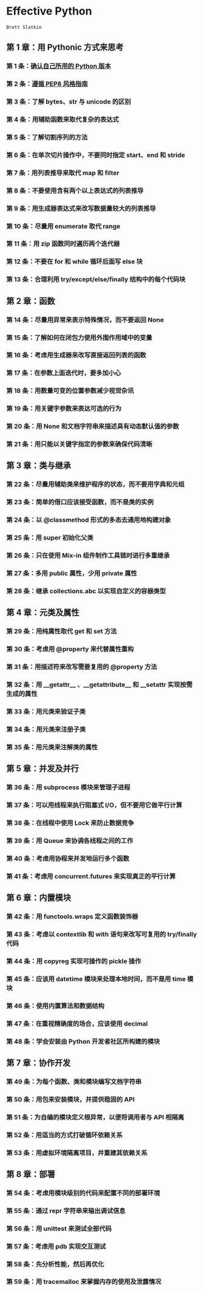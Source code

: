 # Effective Python

`Brett Slatkin`

## 第 1 章：用 Pythonic 方式来思考

### 第 1 条：[确认自己所用的 Python 版本]()

### 第 2 条：[遵循 PEP8 风格指南]()

### 第 3 条：了解 bytes、str 与 unicode 的区别

### 第 4 条：用辅助函数来取代复杂的表达式

### 第 5 条：了解切割序列的方法

### 第 6 条：在单次切片操作中，不要同时指定 start、end 和 stride

### 第 7 条：用列表推导来取代 map 和 filter

### 第 8 条：不要使用含有两个以上表达式的列表推导

### 第 9 条：用生成器表达式来改写数据量较大的列表推导

### 第 10 条：尽量用 enumerate 取代 range

### 第 11 条：用 zip 函数同时遍历两个迭代器

### 第 12 条：不要在 for 和 while 循环后面写 else 块

### 第 13 条：合理利用 try/except/else/finally 结构中的每个代码块

## 第 2 章：函数

### 第 14 条：尽量用异常来表示特殊情况，而不要返回 None

### 第 15 条：了解如何在闭包力使用外围作用域中的变量

### 第 16 条：考虑用生成器来改写直接返回列表的函数

### 第 17 条：在参数上面迭代时，要多加小心

### 第 18 条：用数量可变的位置参数减少视觉杂讯

### 第 19 条：用关键字参数来表达可选的行为

### 第 20 条：用 None 和文档字符串来描述具有动态默认值的参数

### 第 21 条：用只能以关键字指定的参数来确保代码清晰

## 第 3 章：类与继承

### 第 22 条：尽量用辅助类来维护程序的状态，而不要用字典和元组

### 第 23 条：简单的借口应该接受函数，而不是类的实例

### 第 24 条：以 @classmethod 形式的多态去通用地构建对象

### 第 25 条：用 super 初始化父类

### 第 26 条：只在使用 Mix-in 组件制作工具链时进行多重继承

### 第 27 条：多用 public 属性，少用 private 属性

### 第 28 条：继承 collections.abc 以实现自定义的容器类型

## 第 4 章：元类及属性

### 第 29 条：用纯属性取代 get 和 set 方法

### 第 30 条：考虑用 @property 来代替属性重构

### 第 31 条：用描述符来改写需要复用的 @property 方法

### 第 32 条：用 \_\_getattr__ 、\_\_getattribute__  和 \_\_setattr 实现按需生成的属性

### 第 33 条：用元类来验证子类

### 第 34 条：用元类来注册子类

### 第 35 条：用元类来注解类的属性

## 第 5 章：并发及并行

### 第 36 条：用 subprocess 模块来管理子进程

### 第 37 条：可以用线程来执行阻塞式 I/O，但不要用它做平行计算

### 第 38 条：在线程中使用 Lock 来防止数据竞争

### 第 39 条：用 Queue 来协调各线程之间的工作

### 第 40 条：考虑用协程来并发地运行多个函数

### 第 41 条：考虑用 concurrent.futures 来实现真正的平行计算

## 第 6 章：内置模块

### 第 42 条：用 functools.wraps 定义函数装饰器

### 第 43 条：考虑以 contextlib 和 with 语句来改写可复用的 try/finally 代码

### 第 44 条：用 copyreg 实现可操作的 pickle 操作

### 第 45 条：应该用 datetime 模块来处理本地时间，而不是用 time 模块

### 第 46 条：使用内置算法和数据结构

### 第 47 条：在重视精确度的场合，应该使用 decimal

### 第 48 条：学会安装由 Python 开发者社区所构建的模块

## 第 7 章：协作开发

### 第 49 条：为每个函数、类和模块编写文档字符串

### 第 50 条：用包来安装模块，并提供稳固的 API

### 第 51 条：为自编的模块定义根异常，以便将调用者与 API 相隔离

### 第 52 条：用适当的方式打破循环依赖关系

### 第 53 条：用虚拟环境隔离项目，并重建其依赖关系

## 第 8 章：部署

### 第 54 条：考虑用模块级别的代码来配置不同的部署环境

### 第 55 条：通过 repr 字符串来输出调试信息

### 第 56 条：用 unittest 来测试全部代码

### 第 57 条：考虑用 pdb 实现交互测试

### 第 58 条：先分析性能，然后再优化

### 第 59 条：用 tracemalloc 来掌握内存的使用及泄露情况
